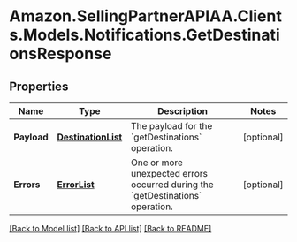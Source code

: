 # Amazon.SellingPartnerAPIAA.Clients.Models.Notifications.GetDestinationsResponse
## Properties

Name | Type | Description | Notes
------------ | ------------- | ------------- | -------------
**Payload** | [**DestinationList**](DestinationList.md) | The payload for the &#x60;getDestinations&#x60; operation. | [optional] 
**Errors** | [**ErrorList**](ErrorList.md) | One or more unexpected errors occurred during the &#x60;getDestinations&#x60; operation. | [optional] 

[[Back to Model list]](../README.md#documentation-for-models) [[Back to API list]](../README.md#documentation-for-api-endpoints) [[Back to README]](../README.md)

